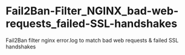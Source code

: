 # Fail2Ban-Filter_NGINX_bad-web-requests_failed-SSL-handshakes
Fail2Ban filter nginx error.log to match bad web requests &amp; failed SSL handshakes
